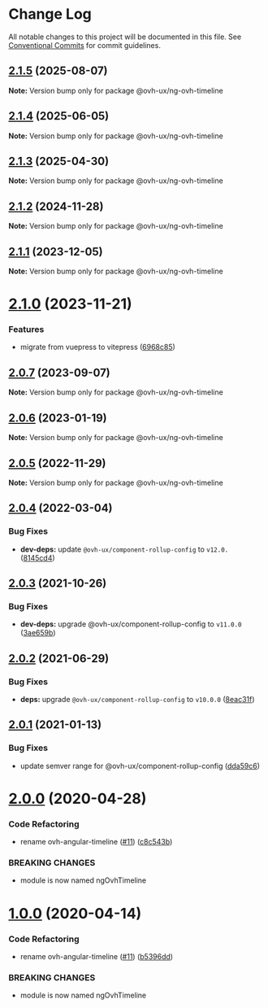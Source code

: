 # Change Log

All notable changes to this project will be documented in this file.
See [Conventional Commits](https://conventionalcommits.org) for commit guidelines.

## [2.1.5](https://github.com/ovh/manager/compare/@ovh-ux/ng-ovh-timeline@2.1.4...@ovh-ux/ng-ovh-timeline@2.1.5) (2025-08-07)

**Note:** Version bump only for package @ovh-ux/ng-ovh-timeline





## [2.1.4](https://github.com/ovh/manager/compare/@ovh-ux/ng-ovh-timeline@2.1.3...@ovh-ux/ng-ovh-timeline@2.1.4) (2025-06-05)

**Note:** Version bump only for package @ovh-ux/ng-ovh-timeline





## [2.1.3](https://github.com/ovh/manager/compare/@ovh-ux/ng-ovh-timeline@2.1.2...@ovh-ux/ng-ovh-timeline@2.1.3) (2025-04-30)

**Note:** Version bump only for package @ovh-ux/ng-ovh-timeline





## [2.1.2](https://github.com/ovh/manager/compare/@ovh-ux/ng-ovh-timeline@2.1.1...@ovh-ux/ng-ovh-timeline@2.1.2) (2024-11-28)

**Note:** Version bump only for package @ovh-ux/ng-ovh-timeline





## [2.1.1](https://github.com/ovh/manager/compare/@ovh-ux/ng-ovh-timeline@2.1.0...@ovh-ux/ng-ovh-timeline@2.1.1) (2023-12-05)

**Note:** Version bump only for package @ovh-ux/ng-ovh-timeline





# [2.1.0](https://github.com/ovh/manager/compare/@ovh-ux/ng-ovh-timeline@2.0.7...@ovh-ux/ng-ovh-timeline@2.1.0) (2023-11-21)


### Features

* migrate from vuepress to vitepress ([6968c85](https://github.com/ovh/manager/commit/6968c85f00e19c41bc240abb37a50e9dacf9c5e5))





## [2.0.7](https://github.com/ovh/manager/compare/@ovh-ux/ng-ovh-timeline@2.0.6...@ovh-ux/ng-ovh-timeline@2.0.7) (2023-09-07)

**Note:** Version bump only for package @ovh-ux/ng-ovh-timeline





## [2.0.6](https://github.com/ovh/manager/compare/@ovh-ux/ng-ovh-timeline@2.0.5...@ovh-ux/ng-ovh-timeline@2.0.6) (2023-01-19)

**Note:** Version bump only for package @ovh-ux/ng-ovh-timeline





## [2.0.5](https://github.com/ovh/manager/compare/@ovh-ux/ng-ovh-timeline@2.0.4...@ovh-ux/ng-ovh-timeline@2.0.5) (2022-11-29)

**Note:** Version bump only for package @ovh-ux/ng-ovh-timeline





## [2.0.4](https://github.com/ovh/manager/compare/@ovh-ux/ng-ovh-timeline@2.0.3...@ovh-ux/ng-ovh-timeline@2.0.4) (2022-03-04)


### Bug Fixes

* **dev-deps:** update `@ovh-ux/component-rollup-config` to `v12.0.` ([8145cd4](https://github.com/ovh/manager/commit/8145cd44a34cec071db4b5267182705625951077))



## [2.0.3](https://github.com/ovh/manager/compare/@ovh-ux/ng-ovh-timeline@2.0.2...@ovh-ux/ng-ovh-timeline@2.0.3) (2021-10-26)


### Bug Fixes

* **dev-deps:** upgrade @ovh-ux/component-rollup-config to `v11.0.0` ([3ae659b](https://github.com/ovh/manager/commit/3ae659bea59244fd5660375b9dac52055cc374b0))



## [2.0.2](https://github.com/ovh/manager/compare/@ovh-ux/ng-ovh-timeline@2.0.1...@ovh-ux/ng-ovh-timeline@2.0.2) (2021-06-29)


### Bug Fixes

* **deps:** upgrade `@ovh-ux/component-rollup-config` to `v10.0.0` ([8eac31f](https://github.com/ovh/manager/commit/8eac31f81e46d1570c131cf55788d6435842ab6d))



## [2.0.1](https://github.com/ovh/manager/compare/@ovh-ux/ng-ovh-timeline@2.0.0...@ovh-ux/ng-ovh-timeline@2.0.1) (2021-01-13)


### Bug Fixes

* update semver range for @ovh-ux/component-rollup-config ([dda59c6](https://github.com/ovh/manager/commit/dda59c6b71cb4ad9ab98f06a0bf995a7eb45a1d9))



# [2.0.0](https://github.com/ovh/manager/compare/@ovh-ux/ng-ovh-timeline@1.0.0...@ovh-ux/ng-ovh-timeline@2.0.0) (2020-04-28)


### Code Refactoring

* rename ovh-angular-timeline ([#11](https://github.com/ovh/manager/issues/11)) ([c8c543b](https://github.com/ovh/manager/commit/c8c543b5a0b0fd794a26930aa95750fd37970933))


### BREAKING CHANGES

* module is now named ngOvhTimeline



# [1.0.0](https://github.com/ovh-ux/ng-ovh-timeline/compare/1.5.2...1.0.0) (2020-04-14)


### Code Refactoring

* rename ovh-angular-timeline ([#11](https://github.com/ovh-ux/ng-ovh-timeline/issues/11)) ([b5396dd](https://github.com/ovh-ux/ng-ovh-timeline/commit/b5396dd9fb284c941ff38ba1d7a8c83cb932170d))


### BREAKING CHANGES

* module is now named ngOvhTimeline
